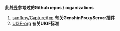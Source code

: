 **此处是参考过的Github repos / organizations**

1. [sunfkny/CaptureApp](https://github.com/sunfkny/CaptureApp) **有关GenshinProxyServer插件**
2. [UIGF-org](https://uigf.org/standards/UIGF.html) **有关UIGF标准**